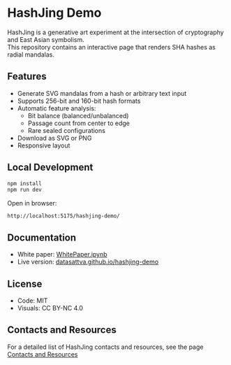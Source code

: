 # HashJing Demo

HashJing is a generative art experiment at the intersection of cryptography and East Asian symbolism.  
This repository contains an interactive page that renders SHA hashes as radial mandalas.

## Features

- Generate SVG mandalas from a hash or arbitrary text input
- Supports 256-bit and 160-bit hash formats
- Automatic feature analysis:
  - Bit balance (balanced/unbalanced)
  - Passage count from center to edge
  - Rare sealed configurations
- Download as SVG or PNG
- Responsive layout

## Local Development

```bash
npm install
npm run dev
```
Open in browser:
```
http://localhost:5175/hashjing-demo/

```

## Documentation

- White paper: [WhitePaper.ipynb](https://github.com/DataSattva/hashjing/blob/main/WhitePaper.ipynb)
- Live version: [datasattva.github.io/hashjing-demo](https://datasattva.github.io/hashjing-demo/)
    

## License

- Code: MIT
- Visuals: CC BY-NC 4.0

## Contacts and Resources

For a detailed list of HashJing contacts and resources, see the page [Contacts and Resources](https://datasattva.github.io/hashjing-res/)
    